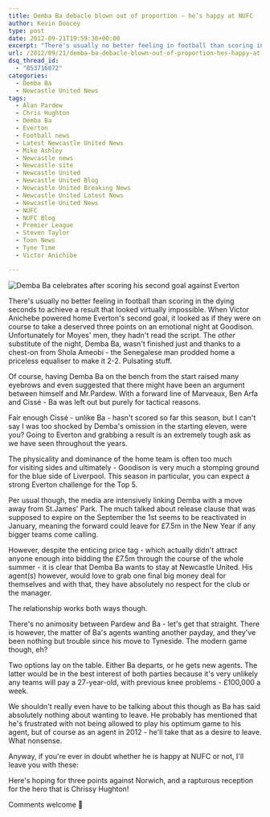```yaml
---
title: Demba Ba debacle blown out of proportion – he’s happy at NUFC
author: Kevin Doocey
type: post
date: 2012-09-21T19:59:30+00:00
excerpt: "There's usually no better feeling in football than scoring in the dying seconds to achieve a result that looked virtually impossible. When Victor Anichebe powered home Everton's second goal.."
url: /2012/09/21/demba-ba-debacle-blown-out-of-proportion-hes-happy-at-nufc/
dsq_thread_id:
  - "853716872"
categories:
  - Demba Ba
  - Newcastle United News
tags:
  - Alan Pardew
  - Chris Hughton
  - Demba Ba
  - Everton
  - Football news
  - Latest Newcastle United News
  - Mike Ashley
  - Newcastle news
  - Newcastle site
  - Newcastle United
  - Newcastle United Blog
  - Newcastle United Breaking News
  - Newcastle United Latest News
  - Newcastle United News
  - NUFC
  - NUFC Blog
  - Premier League
  - Steven Taylor
  - Toon News
  - Tyne Time
  - Victor Anichibe

---
```

![Demba Ba celebrates after scoring his second goal against Everton](https://www.tynetime.com/wp-content/uploads/2012/09/Demba-Ba-Everton.jpg "Ba - Showed absolute steel coming off the bench to rescue point for ailing Mags")

There's usually no better feeling in football than scoring in the dying seconds to achieve a result that looked virtually impossible. When Victor Anichebe powered home Everton's second goal, it looked as if they were on course to take a deserved three points on an emotional night at Goodison. Unfortunately for Moyes' men, they hadn't read the script. The _other_ substitute of the night, Demba Ba, wasn't finished just and thanks to a chest-on from Shola Ameobi - the Senegalese man prodded home a priceless equaliser to make it 2-2. Pulsating stuff.

Of course, having Demba Ba on the bench from the start raised many eyebrows and even suggested that there might have been an argument between himself and Mr.Pardew. With a forward line of Marveaux, Ben Arfa and Cissé - Ba was left out but purely for tactical reasons.

Fair enough Cissé - unlike Ba - hasn't scored so far this season, but I can't say I was too shocked by Demba's omission in the starting eleven, were you? Going to Everton and grabbing a result is an extremely tough ask as we have seen throughout the years.

The physicality and dominance of the home team is often too much for visiting sides and ultimately - Goodison is very much a stomping ground for the blue side of Liverpool. This season in particular, you can expect a strong Everton challenge for the Top 5.

Per usual though, the media are intensively linking Demba with a move away from St.James' Park. The much talked about release clause that was supposed to expire on the September the 1st seems to be reactivated in January, meaning the forward could leave for £7.5m in the New Year if any bigger teams come calling.

However, despite the enticing price tag - which actually didn't attract anyone enough into bidding the £7.5m through the course of the whole summer - it is clear that Demba Ba wants to stay at Newcastle United. His agent(s) however, would love to grab one final big money deal for themselves and with that, they have absolutely no respect for the club or the manager.

The relationship works both ways though.

There's no animosity between Pardew and Ba - let's get that straight. There is however, the matter of Ba's agents wanting another payday, and they've been nothing but trouble since his move to Tyneside. The modern game though, eh?

Two options lay on the table. Either Ba departs, or he gets new agents. The latter would be in the best interest of both parties because it's very unlikely any teams will pay a 27-year-old, with previous knee problems - £100,000 a week.

We shouldn't really even have to be talking about this though as Ba has said absolutely nothing about wanting to leave. He probably has mentioned that he's frustrated with not being allowed to play his optimum game to his agent, but of course as an agent in 2012 - he'll take that as a desire to leave. What nonsense.

Anyway, if you're ever in doubt whether he is happy at NUFC or not, I'll leave you with these:

Here's hoping for three points against Norwich, and a rapturous reception for the hero that is Chrissy Hughton!

Comments welcome 🙂
